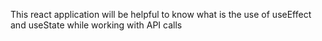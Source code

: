 This react application will be helpful to know what is the use of useEffect and useState while working with API calls
